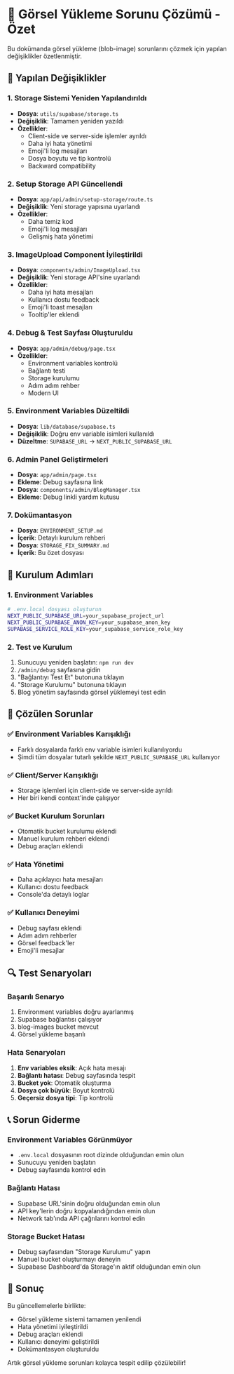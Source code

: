 # 🔧 Görsel Yükleme Sorunu Çözümü - Özet

Bu dokümanda görsel yükleme (blob-image) sorunlarını çözmek için yapılan değişiklikler özetlenmiştir.

## 🚀 Yapılan Değişiklikler

### 1. Storage Sistemi Yeniden Yapılandırıldı
- **Dosya**: `utils/supabase/storage.ts`
- **Değişiklik**: Tamamen yeniden yazıldı
- **Özellikler**:
  - Client-side ve server-side işlemler ayrıldı
  - Daha iyi hata yönetimi
  - Emoji'li log mesajları
  - Dosya boyutu ve tip kontrolü
  - Backward compatibility

### 2. Setup Storage API Güncellendi
- **Dosya**: `app/api/admin/setup-storage/route.ts`
- **Değişiklik**: Yeni storage yapısına uyarlandı
- **Özellikler**:
  - Daha temiz kod
  - Emoji'li log mesajları
  - Gelişmiş hata yönetimi

### 3. ImageUpload Component İyileştirildi
- **Dosya**: `components/admin/ImageUpload.tsx`
- **Değişiklik**: Yeni storage API'sine uyarlandı
- **Özellikler**:
  - Daha iyi hata mesajları
  - Kullanıcı dostu feedback
  - Emoji'li toast mesajları
  - Tooltip'ler eklendi

### 4. Debug & Test Sayfası Oluşturuldu
- **Dosya**: `app/admin/debug/page.tsx`
- **Özellikler**:
  - Environment variables kontrolü
  - Bağlantı testi
  - Storage kurulumu
  - Adım adım rehber
  - Modern UI

### 5. Environment Variables Düzeltildi
- **Dosya**: `lib/database/supabase.ts`
- **Değişiklik**: Doğru env variable isimleri kullanıldı
- **Düzeltme**: `SUPABASE_URL` → `NEXT_PUBLIC_SUPABASE_URL`

### 6. Admin Panel Geliştirmeleri
- **Dosya**: `app/admin/page.tsx`
- **Ekleme**: Debug sayfasına link
- **Dosya**: `components/admin/BlogManager.tsx`
- **Ekleme**: Debug linkli yardım kutusu

### 7. Dokümantasyon
- **Dosya**: `ENVIRONMENT_SETUP.md`
- **İçerik**: Detaylı kurulum rehberi
- **Dosya**: `STORAGE_FIX_SUMMARY.md`
- **İçerik**: Bu özet dosyası

## 🔧 Kurulum Adımları

### 1. Environment Variables
```bash
# .env.local dosyası oluşturun
NEXT_PUBLIC_SUPABASE_URL=your_supabase_project_url
NEXT_PUBLIC_SUPABASE_ANON_KEY=your_supabase_anon_key
SUPABASE_SERVICE_ROLE_KEY=your_supabase_service_role_key
```

### 2. Test ve Kurulum
1. Sunucuyu yeniden başlatın: `npm run dev`
2. `/admin/debug` sayfasına gidin
3. "Bağlantıyı Test Et" butonuna tıklayın
4. "Storage Kurulumu" butonuna tıklayın
5. Blog yönetim sayfasında görsel yüklemeyi test edin

## 🎯 Çözülen Sorunlar

### ✅ Environment Variables Karışıklığı
- Farklı dosyalarda farklı env variable isimleri kullanılıyordu
- Şimdi tüm dosyalar tutarlı şekilde `NEXT_PUBLIC_SUPABASE_URL` kullanıyor

### ✅ Client/Server Karışıklığı
- Storage işlemleri için client-side ve server-side ayrıldı
- Her biri kendi context'inde çalışıyor

### ✅ Bucket Kurulum Sorunları
- Otomatik bucket kurulumu eklendi
- Manuel kurulum rehberi eklendi
- Debug araçları eklendi

### ✅ Hata Yönetimi
- Daha açıklayıcı hata mesajları
- Kullanıcı dostu feedback
- Console'da detaylı loglar

### ✅ Kullanıcı Deneyimi
- Debug sayfası eklendi
- Adım adım rehberler
- Görsel feedback'ler
- Emoji'li mesajlar

## 🔍 Test Senaryoları

### Başarılı Senaryo
1. Environment variables doğru ayarlanmış
2. Supabase bağlantısı çalışıyor
3. blog-images bucket mevcut
4. Görsel yükleme başarılı

### Hata Senaryoları
1. **Env variables eksik**: Açık hata mesajı
2. **Bağlantı hatası**: Debug sayfasında tespit
3. **Bucket yok**: Otomatik oluşturma
4. **Dosya çok büyük**: Boyut kontrolü
5. **Geçersiz dosya tipi**: Tip kontrolü

## 📞 Sorun Giderme

### Environment Variables Görünmüyor
- `.env.local` dosyasının root dizinde olduğundan emin olun
- Sunucuyu yeniden başlatın
- Debug sayfasında kontrol edin

### Bağlantı Hatası
- Supabase URL'sinin doğru olduğundan emin olun
- API key'lerin doğru kopyalandığından emin olun
- Network tab'ında API çağrılarını kontrol edin

### Storage Bucket Hatası
- Debug sayfasından "Storage Kurulumu" yapın
- Manuel bucket oluşturmayı deneyin
- Supabase Dashboard'da Storage'ın aktif olduğundan emin olun

## 🎉 Sonuç

Bu güncellemelerle birlikte:
- Görsel yükleme sistemi tamamen yenilendi
- Hata yönetimi iyileştirildi
- Debug araçları eklendi
- Kullanıcı deneyimi geliştirildi
- Dokümantasyon oluşturuldu

Artık görsel yükleme sorunları kolayca tespit edilip çözülebilir! 